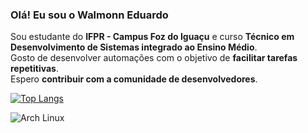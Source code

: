 ### Olá! Eu sou o Walmonn Eduardo

Sou estudante do **IFPR - Campus Foz do Iguaçu** e curso **Técnico em Desenvolvimento de Sistemas integrado ao Ensino Médio**.  
Gosto de desenvolver automações com o objetivo de **facilitar tarefas repetitivas**.  
Espero **contribuir com a comunidade de desenvolvedores**.

[![Top Langs](https://github-readme-stats.vercel.app/api/top-langs/?username=WalmonnEduardo&layout=compact&langs_count=7&theme=dracula)](https://github.com/WalmonnEduardo)

![Arch Linux](https://img.shields.io/badge/Arch_Linux-1793D1?logo=arch-linux&logoColor=black)

